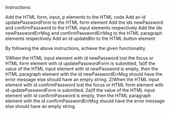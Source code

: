 Instructions:

Add the HTML form, input, p elements to the HTML code
Add an id updatePasswordForm to the HTML form element
Add the ids newPassword and confirmPassword to the HTML input elements respectively
Add the ids newPasswordErrMsg and confirmPasswordErrMsg to the HTML paragraph elements respectively
Add an id updateBtn to the HTML button element

By following the above instructions, achieve the given functionality.

1)When the HTML input element with id newPassword lost the focus or HTML form element with id updatePasswordForm is submitted,
1a)If the value of the HTML input element with id newPassword is empty, then the HTML paragraph element with the id newPasswordErrMsg should have the error message else should have an empty string.
2)When the HTML input element with id confirmPassword lost the focus or HTML form element with id updatePasswordForm is submitted,
2a)If the value of the HTML input element with id confirmPassword is empty, then the HTML paragraph element with the id confirmPasswordErrMsg should have the error message else should have an empty string.
